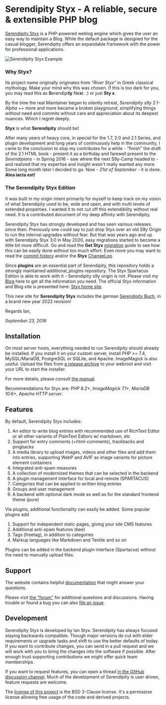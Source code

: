 # Serendipity Styx - A reliable, secure & extensible PHP blog

[Serendipity Styx](https://ophian.github.io/) is a PHP-powered weblog engine which gives the user an easy way to maintain a Blog. While the default package is designed for the casual blogger, Serendipity offers an expandable framework with the power for professional applications.

![Serendipity Styx Example](https://ophian.github.io/i/v/styx_example_blog.webp "Example: Standard Pure Theme w/ automode")

### Why Styx?
Its project name originally originates from *"River Styx"* in Greek classical mythology. Make your mind why this was chosen.
If this is too dark for you, you may read this as **S**erendipi**ty** Ne**x**t. :) or just **Sty x**.

By the time the real Maintainer began to silently retreat, *Serendipity s9y 2.1-Alpha ++* more and more became a broken playground, simplifying things without need and commits without care and appreciation about its deepest nuances. Which I regret deeply.

**Styx** is what **Serendipity** should be!

After many years of heavy core, in special for the 1.7, 2.0 and 2.1 Series, and plugin development and long years of continuously help in the community, I came to the conclusion to stop my contributes for a while - "finish" the draft of the 2.1 HTML book - present it as a birthday and farewell present to the *Serendipians* - in Spring 2016 - saw where the next S9y-Camp headed to - and realized that my expertise and insight wasn't really wanted any more. Some long month later I decided to go. Now - *21st of September* - it is done. **Alea iacta est!**

### The Serendipity Styx Edition

It was built in my origin intent primarily for myself to keep track on my vision of what Serendipity used to be, wide and open, and with multi levels of extended properties. I wanted it to not cut off this extendibility without real need. It is a contributed document of my deep affinity with Serendipity.

Serendipity Styx has strongly developed and has seen various releases since then. Previously one could say to just drop Styx over an old S9y Origin to run the internal upgrades without fear. But that was years ago and up with Serendipity Styx 3.0 in May 2020, easy migrations started to become a little bit more difficult. Go and read the <strong>Get Styx</strong> [migration](https://ophian.github.io/hc/en/installation.html#user-content-the-important-upgraders-howto---step-by-step-guide) guide to see how this can be easily done without too much effort. Even more you may want to read the [commit history](https://github.com/ophian/styx/commits/master) and/or the <strong>Styx</strong> [ChangeLog](https://github.com/ophian/styx/blob/master/docs/NEWS).

Since **plugins** are an essential part of Serendipity, this repository holds a strongly maintained additional_plugins repository. The Styx Spartacus Edition is able to work with it - Serendipity s9y origin is not. Please visit my [Blog](https://ophian.github.io/blog/) here to get all the information you need. The official Styx information and Blog site is presented here: [Styx home site](https://ophian.github.io/).

This new site for **Serendipity Styx** includes the german [Serendipity Buch](https://ophian.github.io/book/), in a brand new year 2022 revision!

Regards Ian,

_September 23, 2016_

## Installation

On most server hosts, everything needed to run Serendipity should already be installed. If you install it on your custom server, install PHP >= 7.4, MySQL/MariaDB, PostgreSQL or SQLite, and Apache. ImageMagick is also useful. Upload the files from [a release archive](https://github.com/ophian/styx/releases) to your webroot and visit your URL to start the installer. 

For more details, please consult [the manual](https://ophian.github.io/hc/en/installation.html#docs-install-the-easy-way).

Recommendations for Styx are: *PHP 8.2+*, *ImageMagick 7.1+*, *MariaDB 10.6+*, *Apache HTTP server*.

## Features

By default, Serendipity Styx includes:

 1. An editor to write blog entries with recommended use of RichText Editor or all other variants of PlainText Editors w/ markdown, etc
 2. Support for entry comments (+html-comments), trackbacks and pingbacks
 3. A media library to upload images, videos and other files and add them into entries, supporting WebP and AVIF as image variants for picture element containers
 4. Integrated anti-spam measures
 5. A collection of modernized themes that can be selected in the backend
 6. A plugin management interface for local and remote (SPARTACUS)
 7. Categories that can be applied to written blog entries
 8. Groups and user management
 9. A backend with optional dark mode as well as for the standard frontend theme (pure)

Via plugins, additional functionality can easily be added. Some popular plugins add

 1. Support for independent static pages, giving your site CMS features
 2. Additional anti-spam features (bee)
 3. Tags (freetag), in addition to categories
 4. Markup languages like Markdown and Textile and so on

Plugins can be added in the backend plugin interface (Spartacus) without the need to manually upload files.

## Support

The website contains helpful [documentation](https://ophian.github.io/hc/en/) that might answer your questions.

Please visit [the "forum"](https://github.com/ophian/styx/discussions) for additional questions and discussions. Having trouble or found a bug you can also [file an issue](https://github.com/ophian/styx/issues).

## Development

Serendipity Styx is developed by Ian Styx. Serendipity has always focused staying backwards compatible. Though major versions do cut with elder requirements or upgrade tasks and shift to use the better defaults of today. If you want to contribute changes, you can send in a pull request and we will work with you to bring the changes into the software if possible. After enough trust supporting contributions we might offer quick team memberships.

If you want to request features, you can open a thread [in the GitHub discussion channel](https://github.com/ophian/styx/discussions). Much of the development of Serendipity is user driven, feature requests are welcome.

The [license of this project](https://github.com/ophian/styx/blob/master/docs/LICENSE) is the BSD 3-Clause license. It's a permissive license allowing free usage of the code and derived projects.
